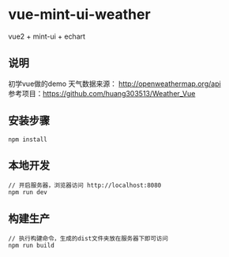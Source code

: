 # vue-mint-ui-weather #
vue2 + mint-ui + echart </br>

## 说明 ##
初学vue做的demo
天气数据来源： http://openweathermap.org/api </br>
参考项目：https://github.com/huang303513/Weather_Vue </br>


## 安装步骤 ##
	npm install

## 本地开发 ##

	// 开启服务器，浏览器访问 http://localhost:8080
	npm run dev

## 构建生产 ##

	// 执行构建命令，生成的dist文件夹放在服务器下即可访问
	npm run build

